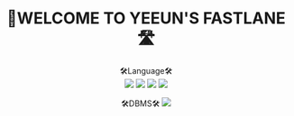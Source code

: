 

<div align="center">
  
  <h1>👻WELCOME TO YEEUN'S FASTLANE🛣️</h1>


  🛠Language🛠️ <br>
  <img src="https://img.shields.io/badge/Java-007396?style=flat-square&logo=Java&logoColor=white"/>
  <img src="https://img.shields.io/badge/HTML5-DE4B25?style=flat-square&logo=HTML5&logoColor=white"/>
  <img src="https://img.shields.io/badge/css-3594CF?style=flat-square&logo=CSS3&logoColor=white"/>
  <img src="https://img.shields.io/badge/JavaScript-F0D933?style=flat-square&logo=JavaScript&logoColor=white"/>
  
  🛠️DBMS🛠️
  <img src="https://img.shields.io/badge/Oracle-d50000?style=flat-square&logo=Oracle&logoColor=white"/>
  
  
</div>

